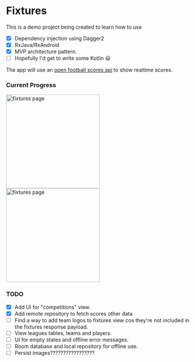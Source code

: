 # Fixtures


This is a demo project being created to learn how to use
 - [x] Dependency injection using Dagger2
 - [x] RxJava/RxAndroid
 - [x] MVP architecture pattern.
 - [ ] Hopefully I'd get to write some Kotlin :smiley:
 
 The app will use an [open football scores api](http://api.football-data.org/) to show realtime scores.
 
 ### Current Progress
 <img src="fixtures.gif" alt="fixtures page" width="256"> <img src="competition.gif" alt="fixtures page" width="256">

 ### TODO
 - [X] Add UI for "competitions" view.
 - [x] Add remote repository to fetch scores other data
 - [ ] Find a way to add team logos to fixtures view cos they're not included in the fixtures response payload.
 - [ ] View leagues tables, teams and players.
 - [ ] UI for empty states and offline error messages.
 - [ ] Room database and local repository for offline use.
 - [ ] Persist images?????????????????
